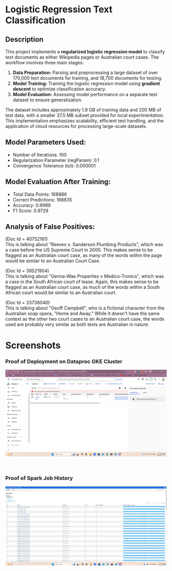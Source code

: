 # Logistic Regression Text Classification

## Description
This project implements a **regularized logistic regression model** to classify text documents as either Wikipedia pages or Australian court cases. The workflow involves three main stages: 

1. **Data Preparation:** Parsing and preprocessing a large dataset of over 170,000 text documents for training, and 18,700 documents for testing.
2. **Model Training:** Training the logistic regression model using **gradient descent** to optimize classification accuracy.
3. **Model Evaluation:** Assessing model performance on a separate test dataset to ensure generalization.

The dataset includes approximately 1.9 GB of training data and 200 MB of test data, with a smaller 37.5 MB subset provided for local experimentation. This implementation emphasizes scalability, efficient text handling, and the application of cloud resources for processing large-scale datasets.

## Model Parameters Used:
- Number of Iterations: 100
- Regularization Parameter (regParam): 0.1
- Convergence Tolerance (tol): 0.000001

## Model Evaluation After Training:
- Total Data Points: 168886
- Correct Predictions: 168835
- Accuracy: 0.9989
- F1 Score: 0.9729

## Analysis of False Positives:
(Doc Id = 40752161)<br>
This is talking about "Reeves v. Sanderson Plumbing Products", which was a case before the US Supreme Court in 2000. This makes sense to be flagged as an Australian court case, as many of the words within the page would be similar to an Australian Court Case.

(Doc Id = 39521904)<br>
This is talking about "Genna-Wae Properties v Medico-Tronics", which was a case in the South African court of lease. Again, this makes sense to be flagged as an Australian court case, as much of the words within a South African court would be similar to an Australian court.

(Doc Id = 33738040)<br>
This is talking about "Geoff Campbell", who is a fictional character from the Australian soap opera, "Home and Away." While it doesn't have the same context as the other two court cases to an Australian court case, the words used are probably very similar as both texts are Australian in nature.



# Screenshots
### Proof of Deployment on Dataproc GKE Cluster
![cluster](cluster.png)

<br>

### Proof of Spark Job History
![spark_history](spark_history.png)